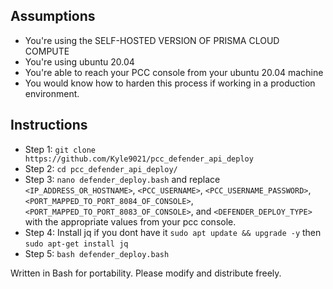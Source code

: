 ## Assumptions

* You're using the SELF-HOSTED VERSION OF PRISMA CLOUD COMPUTE
* You're using ubuntu 20.04
* You're able to reach your PCC console from your ubuntu 20.04 machine
* You would know how to harden this process if working in a production environment.

## Instructions
* Step 1: `git clone https://github.com/Kyle9021/pcc_defender_api_deploy`
* Step 2: `cd pcc_defender_api_deploy/`
* Step 3: `nano defender_deploy.bash` and replace `<IP_ADDRESS_OR_HOSTNAME>`, `<PCC_USERNAME>`, `<PCC_USERNAME_PASSWORD>`, `<PORT_MAPPED_TO_PORT_8084_OF_CONSOLE>`, `<PORT_MAPPED_TO_PORT_8083_OF_CONSOLE>`, and `<DEFENDER_DEPLOY_TYPE>` with the appropriate values from your pcc console.
* Step 4: Install jq if you dont have it `sudo apt update && upgrade -y` then `sudo apt-get install jq`
* Step 5: `bash defender_deploy.bash`

Written in Bash for portability. Please modify and distribute freely.
